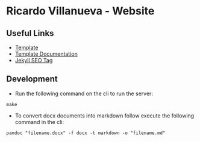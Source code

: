 # Ricardo Villanueva - Website

## Useful Links

- [Template](https://youssefraafatnasry.github.io/portfolYOU/)
- [Template Documentation](https://youssefraafatnasry.github.io/portfolYOU/docs/)
- [Jekyll SEO Tag](https://github.com/jekyll/jekyll-seo-tag)

## Development

- Run the following command on the cli to run the server:

```
make
```

- To convert docx documents into markdown follow execute the following command in the cli:

```
pandoc "filename.docx" -f docx -t markdown -o "filename.md"
```
